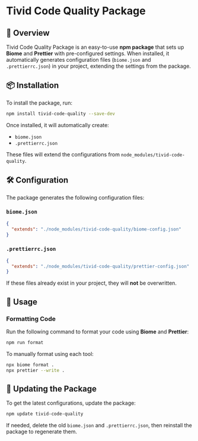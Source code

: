 # Tivid Code Quality Package

## 🚀 Overview
Tivid Code Quality Package is an easy-to-use **npm package** that sets up **Biome** and **Prettier** with pre-configured settings. When installed, it automatically generates configuration files (`biome.json` and `.prettierrc.json`) in your project, extending the settings from the package.

## 📦 Installation

To install the package, run:

```sh
npm install tivid-code-quality --save-dev
```

Once installed, it will automatically create:
- `biome.json`
- `.prettierrc.json`

These files will extend the configurations from `node_modules/tivid-code-quality`.

## 🛠 Configuration

The package generates the following configuration files:

### `biome.json`
```json
{
  "extends": "./node_modules/tivid-code-quality/biome-config.json"
}
```

### `.prettierrc.json`
```json
{
  "extends": "./node_modules/tivid-code-quality/prettier-config.json"
}
```

If these files already exist in your project, they will **not** be overwritten.

## 🔧 Usage

### Formatting Code
Run the following command to format your code using **Biome** and **Prettier**:

```sh
npm run format
```

To manually format using each tool:

```sh
npx biome format .
npx prettier --write .
```

## 🔄 Updating the Package
To get the latest configurations, update the package:

```sh
npm update tivid-code-quality
```

If needed, delete the old `biome.json` and `.prettierrc.json`, then reinstall the package to regenerate them.
